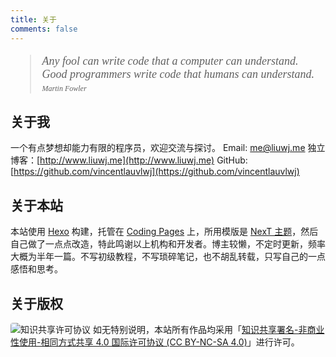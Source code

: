```yaml
---
title: 关于
comments: false
---
```


<blockquote class="blockquote-center" style="font-family: Georgia, serif; font-size: 18px; font-style: italic;">Any fool can write code that a computer can understand. Good programmers write code that humans can understand.<cite style="font-size: 12px; margin-top: 5px; display: block;">Martin Fowler</cite></blockquote>

## 关于我

一个有点梦想却能力有限的程序员，欢迎交流与探讨。
Email: [me@liuwj.me](mailto:me@liuwj.me)
独立博客：[http://www.liuwj.me](http://www.liuwj.me)
GitHub: [https://github.com/vincentlauvlwj](https://github.com/vincentlauvlwj)

## 关于本站

本站使用 [Hexo](https://hexo.io/) 构建，托管在 [Coding Pages](https://pages.coding.me/) 上，所用模版是 [NexT 主题](http://theme-next.iissnan.com/)，然后自己做了一点点改造，特此鸣谢以上机构和开发者。博主较懒，不定时更新，频率大概为半年一篇。不写初级教程，不写琐碎笔记，也不胡乱转载，只写自己的一点感悟和思考。

## 关于版权

<img alt="知识共享许可协议" class="no-fancy-box" style="border-radius: 4px; display: inline;" src="/images/cc-by-nc-sa-88x31.png" />
如无特别说明，本站所有作品均采用「<a rel="license" href="http://creativecommons.org/licenses/by-nc-sa/4.0/">知识共享署名-非商业性使用-相同方式共享 4.0 国际许可协议 (CC BY-NC-SA 4.0)</a>」进行许可。
